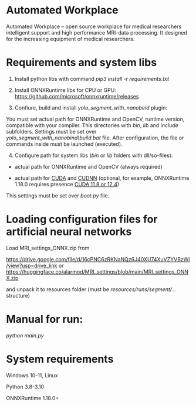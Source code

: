 # Automated Workplace
Automated Workplace – open source workplace for medical researchers intelligent support and high performance MRI-data processing. It designed for the increasing equipment of medical researchers.

# Requirements and system libs
1. Install python libs with command _pip3 install -r requirements.txt_

2. Install ONNXRuntime libs for CPU or GPU: 
https://github.com/microsoft/onnxruntime/releases

3. Confiure, build and install _yolo_segment_with_nanobind_ plugin:

You must set actual path for ONNXRuntime and OpenCV, runtime version, compatible with your compiler. This directories with _bin_, _lib_ and _include_ subfolders. Settings must be set over _yolo_segment_with_nanobind\build.bat_ file. After configuration, the file or commands inside must be launched (executed).

4. Configure path for system libs (_bin_ or _lib_ folders with dll/so-files):

- actual path for ONNXRuntime and OpenCV (always required)

- actual path for [CUDA](https://developer.nvidia.com/cuda-toolkit) and [CUDNN](https://developer.nvidia.com/cudnn) (optional, for example, ONNXRuntime 1.18.0 requires presence [CUDA 11.8 or 12.4](https://onnxruntime.ai/docs/execution-providers/CUDA-ExecutionProvider.html))

This settings must be set over _boot.py_ file.

# Loading configuration files for artificial neural networks
Load MRI_settings_ONNX.zip from

https://drive.google.com/file/d/16cPNC6zRKNaNQz6J40XU74XuVZYVBzWi/view?usp=drive_link
or
https://huggingface.co/alarmod/MRI_settings/blob/main/MRI_settings_ONNX.zip

and unpack it to resources folder (must be _resources/runs/segment/..._ structure)

# Manual for run: 
_python main.py_

# System requirements
Windows 10-11, Linux

Python 3.8-3.10

ONNXRuntime 1.18.0+
